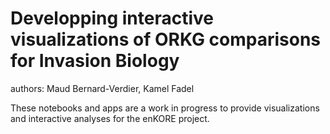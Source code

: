 # Developping interactive visualizations of ORKG comparisons for Invasion Biology

authors: Maud Bernard-Verdier, Kamel Fadel

These notebooks and apps are a work in progress to provide visualizations and interactive analyses for the enKORE project.